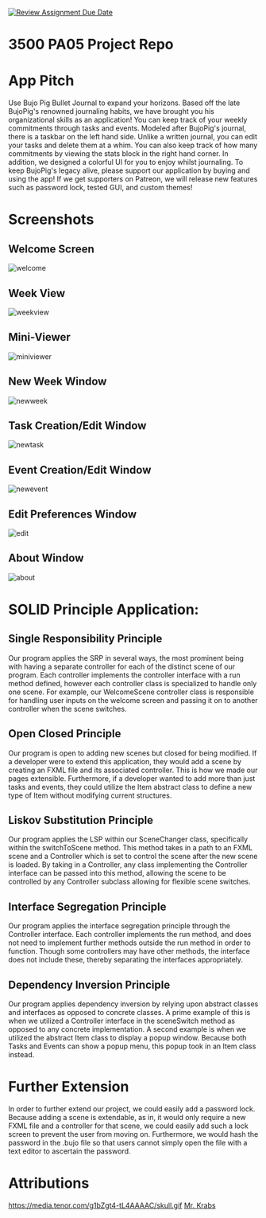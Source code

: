 [![Review Assignment Due Date](https://classroom.github.com/assets/deadline-readme-button-24ddc0f5d75046c5622901739e7c5dd533143b0c8e959d652212380cedb1ea36.svg)](https://classroom.github.com/a/x6ckGcN8)
# 3500 PA05 Project Repo

# App Pitch
<p>
Use Bujo Pig Bullet Journal to expand your horizons. Based off the late BujoPig's renowned journaling habits,
we have brought you his organizational skills as an application! You can keep track of your weekly commitments
through tasks and events. Modeled after BujoPig's journal, there is a taskbar on the left hand side. Unlike a
written journal, you can edit your tasks and delete them at a whim. You can also keep track of how many commitments
by viewing the stats block in the right hand corner. In addition, we designed a colorful UI for you to enjoy whilst
journaling. To keep BujoPig's legacy alive, please support our application by buying and using the app! If we get 
supporters on Patreon, we will release new features such as password lock, tested GUI, and custom themes!
</p>

# Screenshots

## Welcome Screen
![welcome](https://github.com/CS-3500-OOD/pa05-bujopig/assets/123038068/8cdec540-9532-4745-adaf-8609601dde21)

## Week View
![weekview](https://github.com/CS-3500-OOD/pa05-bujopig/assets/123038068/461306c5-1e5c-42f9-9cec-6deb0d403db7)

## Mini-Viewer
![miniviewer](https://github.com/CS-3500-OOD/pa05-bujopig/assets/123038068/d7ff5c6e-4c20-4941-89c6-a07a2ea3233f)

## New Week Window
![newweek](https://github.com/CS-3500-OOD/pa05-bujopig/assets/123038068/e1e50bdb-7cea-4f9b-adc1-37bf0b07c183)

## Task Creation/Edit Window
![newtask](https://github.com/CS-3500-OOD/pa05-bujopig/assets/123038068/81248426-db28-4f58-bfed-477526d99982)

## Event Creation/Edit Window
![newevent](https://github.com/CS-3500-OOD/pa05-bujopig/assets/123038068/aea699a1-f750-46e0-a3db-9eee4664853d)

## Edit Preferences Window
![edit](https://github.com/CS-3500-OOD/pa05-bujopig/assets/123038068/ce8d2aa3-203f-4c92-9a40-b51d5088bbc7)

## About Window
![about](https://github.com/CS-3500-OOD/pa05-bujopig/assets/123038068/a1de42be-0e22-48ba-bdb0-6c03e970542a)

# SOLID Principle Application:

## Single Responsibility Principle
<p>
Our program applies the SRP in several ways, the most prominent being with having a separate controller for each
of the distinct scene of our program. Each controller implements the controller interface with a run method defined,
however each controller class is specialized to handle only one scene. For example, our WelcomeScene controller
class is responsible for handling user inputs on the welcome screen and passing it on to another controller
when the scene switches.
</p>

## Open Closed Principle
<p>
Our program is open to adding new scenes but closed for being modified. If a developer were to extend this application,
they would add a scene by creating an FXML file and its associated controller. This is how we made our pages extensible.
Furthermore, if a developer wanted to add more than just tasks and events, they could utilize the Item abstract class
to define a new type of Item without modifying current structures. 
</p>

## Liskov Substitution Principle
<p>
Our program applies the LSP within our SceneChanger class, specifically within the switchToScene method. This method
takes in a path to an FXML scene and a Controller which is set to control the scene after the new scene is loaded.
By taking in a Controller, any class implementing the Controller interface can be passed into this method, allowing
the scene to be controlled by any Controller subclass allowing for flexible scene switches.
</p>

## Interface Segregation Principle
<p>
Our program applies the interface segregation principle through the Controller interface. Each controller implements
the run method, and does not need to implement further methods outside the run method in order to function.
Though some controllers may have other methods, the interface does not include these, thereby separating the interfaces
appropriately.
</p>

## Dependency Inversion Principle
<p>
Our program applies dependency inversion by relying upon abstract classes and interfaces as opposed to concrete classes.
A prime example of this is when we utilized a Controller interface in the sceneSwitch method as opposed to any concrete
implementation. A second example is when we utilized the abstract Item class to display a popup window. Because both
Tasks and Events can show a popup menu, this popup took in an Item class instead.
</p>

# Further Extension
<p>
In order to further extend our project, we could easily add a password lock. Because adding a scene is extendable,
as in, it would only require a new FXML file and a controller for that scene, we could easily add such a lock screen
to prevent the user from moving on. Furthermore, we would hash the password in the .bujo file so that users cannot
simply open the file with a text editor to ascertain the password. 
</p>

# Attributions
https://media.tenor.com/g1bZgt4-tL4AAAAC/skull.gif
[Mr. Krabs](https://static.wikia.nocookie.net/spongebob/images/7/7b/Krabs_artwork.png/revision/latest/scale-to-width-down/350?cb=20220807045807)
